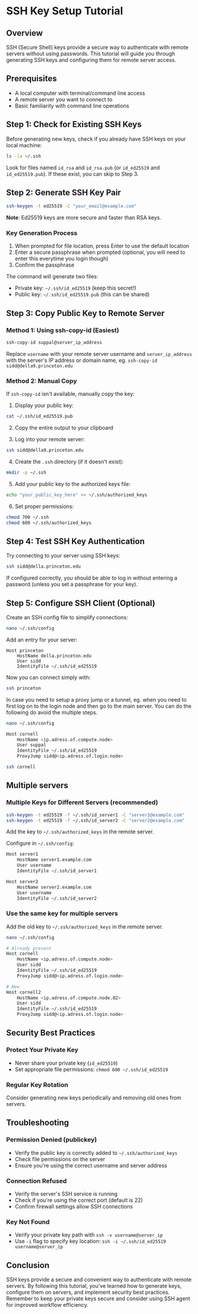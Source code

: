 # SSH Key Setup Tutorial

## Overview

SSH (Secure Shell) keys provide a secure way to authenticate with remote servers without using passwords. This tutorial will guide you through generating SSH keys and configuring them for remote server access.

## Prerequisites

- A local computer with terminal/command line access
- A remote server you want to connect to
- Basic familiarity with command line operations

## Step 1: Check for Existing SSH Keys

Before generating new keys, check if you already have SSH keys on your local machine:

```bash
ls -la ~/.ssh
```

Look for files named `id_rsa` and `id_rsa.pub` (or `id_ed25519` and `id_ed25519.pub`). If these exist, you can skip to Step 3.

## Step 2: Generate SSH Key Pair

```bash
ssh-keygen -t ed25519 -C "your_email@example.com"
```

**Note**: Ed25519 keys are more secure and faster than RSA keys.

### Key Generation Process

1. When prompted for file location, press Enter to use the default location
2. Enter a secure passphrase when prompted (optional, you will need to enter this everytime you login though)
3. Confirm the passphrase

The command will generate two files:
- Private key: `~/.ssh/id_ed25519` (keep this secret!)
- Public key: `~/.ssh/id_ed25519.pub` (this can be shared)

## Step 3: Copy Public Key to Remote Server

### Method 1: Using ssh-copy-id (Easiest)

```bash
ssh-copy-id suppal@server_ip_address
```

Replace `username` with your remote server username and `server_ip_address` with the server's IP address or domain name, eg. `ssh-copy-id sidd@della9.princeton.edu`

### Method 2: Manual Copy

If `ssh-copy-id` isn't available, manually copy the key:

1. Display your public key:

```bash
cat ~/.ssh/id_ed25519.pub
```

2. Copy the entire output to your clipboard

3. Log into your remote server:

```bash
ssh sidd@della9.princeton.edu
```

4. Create the `.ssh` directory (if it doesn't exist):

```bash
mkdir -p ~/.ssh
```

5. Add your public key to the authorized keys file:

```bash
echo "your_public_key_here" >> ~/.ssh/authorized_keys
```

6. Set proper permissions:
```bash
chmod 700 ~/.ssh
chmod 600 ~/.ssh/authorized_keys
```

## Step 4: Test SSH Key Authentication

Try connecting to your server using SSH keys:

```bash
ssh sidd@della.princeton.edu
```

If configured correctly, you should be able to log in without entering a password (unless you set a passphrase for your key).

## Step 5: Configure SSH Client (Optional)

Create an SSH config file to simplify connections:

```bash
nano ~/.ssh/config
```

Add an entry for your server:

```
Host princeton
    HostName della.princeton.edu
    User sidd
    IdentityFile ~/.ssh/id_ed25519
```
Now you can connect simply with:

```bash
ssh princeton
```

In case you need to setup a proxy jump or a tunnel, eg. when you need to first log on to the login node and then go to the main server. You can do the following do avoid the multiple steps.

```bash
nano ~/.ssh/config

Host cornell
    HostName <ip.adress.of.compute.node>
    User suppal
    IdentityFile ~/.ssh/id_ed25519
    ProxyJump sidd@<ip.adress.of.login.node>
```

```bash
ssh cornell
```

## Multiple servers

### Multiple Keys for Different Servers (recommended)

```bash
ssh-keygen -t ed25519 -f ~/.ssh/id_server1 -C "server1@example.com"
ssh-keygen -t ed25519 -f ~/.ssh/id_server2 -C "server2@example.com"
```

Add the key to `~/.ssh/authorized_keys` in the remote server.

Configure in `~/.ssh/config`:

```bash
Host server1
    HostName server1.example.com
    User username
    IdentityFile ~/.ssh/id_server1

Host server2
    HostName server2.example.com
    User username
    IdentityFile ~/.ssh/id_server2
```

### Use the same key for multiple servers

Add the old key to `~/.ssh/authorized_keys` in the remote server.

```bash
nano ~/.ssh/config

# Already present
Host cornell
    HostName <ip.adress.of.compute.node>
    User sidd
    IdentityFile ~/.ssh/id_ed25519
    ProxyJump sidd@<ip.adress.of.login.node>

# New
Host cornell2
    HostName <ip.adress.of.compute.node.02>
    User sidd
    IdentityFile ~/.ssh/id_ed25519
    ProxyJump sidd@<ip.adress.of.login.node>
```

## Security Best Practices

### Protect Your Private Key
- Never share your private key (`id_ed25519`)
- Set appropriate file permissions: `chmod 600 ~/.ssh/id_ed25519`

### Regular Key Rotation
Consider generating new keys periodically and removing old ones from servers.

## Troubleshooting

### Permission Denied (publickey)
- Verify the public key is correctly added to `~/.ssh/authorized_keys`
- Check file permissions on the server
- Ensure you're using the correct username and server address

### Connection Refused
- Verify the server's SSH service is running
- Check if you're using the correct port (default is 22)
- Confirm firewall settings allow SSH connections

### Key Not Found
- Verify your private key path with `ssh -v username@server_ip`
- Use `-i` flag to specify key location: `ssh -i ~/.ssh/id_ed25519 username@server_ip`

## Conclusion

SSH keys provide a secure and convenient way to authenticate with remote servers. By following this tutorial, you've learned how to generate keys, configure them on servers, and implement security best practices. Remember to keep your private keys secure and consider using SSH agent for improved workflow efficiency.
